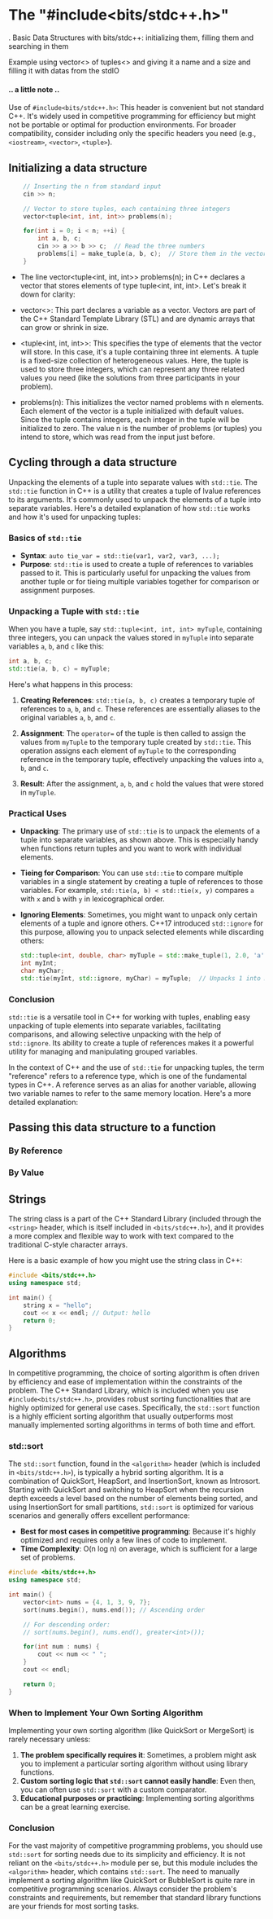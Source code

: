 # The "#include<bits/stdc++.h>"

. Basic Data Structures with bits/stdc++: initializing them, filling them and searching in them

Example using vector<> of tuples<> and giving it a name and a size and filling it with datas from the stdIO

#### .. a little note ..
Use of `#include<bits/stdc++.h>`: This header is convenient but not standard C++. It's widely used in competitive programming for efficiency but might not be portable or optimal for production environments. For broader compatibility, consider including only the specific headers you need (e.g., `<iostream>`, `<vector>`, `<tuple>`).

## Initializing a data structure

```c++
    // Inserting the n from standard input
    cin >> n;

    // Vector to store tuples, each containing three integers
    vector<tuple<int, int, int>> problems(n);

    for(int i = 0; i < n; ++i) {
        int a, b, c;
        cin >> a >> b >> c;  // Read the three numbers
        problems[i] = make_tuple(a, b, c);  // Store them in the vector as a tuple
    }
```

- The line vector<tuple<int, int, int>> problems(n); in C++ declares a vector that stores elements of type tuple<int, int, int>. Let's break it down for clarity:

- vector<>: This part declares a variable as a vector. Vectors are part of the C++ Standard Template Library (STL) and are dynamic arrays that can grow or shrink in size.

- <tuple<int, int, int>>: This specifies the type of elements that the vector will store. In this case, it's a tuple containing three int elements. A tuple is a fixed-size collection of heterogeneous values. Here, the tuple is used to store three integers, which can represent any three related values you need (like the solutions from three participants in your problem).

- problems(n): This initializes the vector named problems with n elements. Each element of the vector is a tuple initialized with default values. Since the tuple contains integers, each integer in the tuple will be initialized to zero. The value n is the number of problems (or tuples) you intend to store, which was read from the input just before.

## Cycling through a data structure

Unpacking the elements of a tuple into separate values with `std::tie`.
The `std::tie` function in C++ is a utility that creates a tuple of lvalue references to its arguments. It's commonly used to unpack the elements of a tuple into separate variables. Here's a detailed explanation of how `std::tie` works and how it's used for unpacking tuples:

### Basics of `std::tie`

- **Syntax**: `auto tie_var = std::tie(var1, var2, var3, ...);`
- **Purpose**: `std::tie` is used to create a tuple of references to variables passed to it. This is particularly useful for unpacking the values from another tuple or for tieing multiple variables together for comparison or assignment purposes.

### Unpacking a Tuple with `std::tie`

When you have a tuple, say `std::tuple<int, int, int> myTuple`, containing three integers, you can unpack the values stored in `myTuple` into separate variables `a`, `b`, and `c` like this:

```cpp
int a, b, c;
std::tie(a, b, c) = myTuple;
```

Here's what happens in this process:

1. **Creating References**: `std::tie(a, b, c)` creates a temporary tuple of references to `a`, `b`, and `c`. These references are essentially aliases to the original variables `a`, `b`, and `c`.

2. **Assignment**: The `operator=` of the tuple is then called to assign the values from `myTuple` to the temporary tuple created by `std::tie`. This operation assigns each element of `myTuple` to the corresponding reference in the temporary tuple, effectively unpacking the values into `a`, `b`, and `c`.

3. **Result**: After the assignment, `a`, `b`, and `c` hold the values that were stored in `myTuple`.

### Practical Uses

- **Unpacking**: The primary use of `std::tie` is to unpack the elements of a tuple into separate variables, as shown above. This is especially handy when functions return tuples and you want to work with individual elements.
  
- **Tieing for Comparison**: You can use `std::tie` to compare multiple variables in a single statement by creating a tuple of references to those variables. For example, `std::tie(a, b) < std::tie(x, y)` compares `a` with `x` and `b` with `y` in lexicographical order.

- **Ignoring Elements**: Sometimes, you might want to unpack only certain elements of a tuple and ignore others. C++17 introduced `std::ignore` for this purpose, allowing you to unpack selected elements while discarding others:

  ```cpp
  std::tuple<int, double, char> myTuple = std::make_tuple(1, 2.0, 'a');
  int myInt;
  char myChar;
  std::tie(myInt, std::ignore, myChar) = myTuple;  // Unpacks 1 into myInt and 'a' into myChar, ignoring the double.
  ```

### Conclusion

`std::tie` is a versatile tool in C++ for working with tuples, enabling easy unpacking of tuple elements into separate variables, facilitating comparisons, and allowing selective unpacking with the help of `std::ignore`. Its ability to create a tuple of references makes it a powerful utility for managing and manipulating grouped variables.

In the context of C++ and the use of `std::tie` for unpacking tuples, the term "reference" refers to a reference type, which is one of the fundamental types in C++. A reference serves as an alias for another variable, allowing two variable names to refer to the same memory location. Here's a more detailed explanation:



## Passing this data structure to a function


### By Reference

### By Value



## Strings

The string class is a part of the C++ Standard Library (included through the `<string>` header, which is itself included in `<bits/stdc++.h>`), and it provides a more complex and flexible way to work with text compared to the traditional C-style character arrays.

Here is a basic example of how you might use the string class in C++:

```c++
#include <bits/stdc++.h>
using namespace std;

int main() {
    string x = "hello";
    cout << x << endl; // Output: hello
    return 0;
}
```

## Algorithms
In competitive programming, the choice of sorting algorithm is often driven by efficiency and ease of implementation within the constraints of the problem. The C++ Standard Library, which is included when you use `#include<bits/stdc++.h>`, provides robust sorting functionalities that are highly optimized for general use cases. Specifically, the `std::sort` function is a highly efficient sorting algorithm that usually outperforms most manually implemented sorting algorithms in terms of both time and effort.

### std::sort

The `std::sort` function, found in the `<algorithm>` header (which is included in `<bits/stdc++.h>`), is typically a hybrid sorting algorithm. It is a combination of QuickSort, HeapSort, and InsertionSort, known as Introsort. Starting with QuickSort and switching to HeapSort when the recursion depth exceeds a level based on the number of elements being sorted, and using InsertionSort for small partitions, `std::sort` is optimized for various scenarios and generally offers excellent performance:

- **Best for most cases in competitive programming**: Because it's highly optimized and requires only a few lines of code to implement.
- **Time Complexity**: O(n log n) on average, which is sufficient for a large set of problems.

```cpp
#include <bits/stdc++.h>
using namespace std;

int main() {
    vector<int> nums = {4, 1, 3, 9, 7};
    sort(nums.begin(), nums.end()); // Ascending order

    // For descending order:
    // sort(nums.begin(), nums.end(), greater<int>());

    for(int num : nums) {
        cout << num << " ";
    }
    cout << endl;

    return 0;
}
```

### When to Implement Your Own Sorting Algorithm

Implementing your own sorting algorithm (like QuickSort or MergeSort) is rarely necessary unless:

1. **The problem specifically requires it**: Sometimes, a problem might ask you to implement a particular sorting algorithm without using library functions.
2. **Custom sorting logic that `std::sort` cannot easily handle**: Even then, you can often use `std::sort` with a custom comparator.
3. **Educational purposes or practicing**: Implementing sorting algorithms can be a great learning exercise.

### Conclusion

For the vast majority of competitive programming problems, you should use `std::sort` for sorting needs due to its simplicity and efficiency. It is not reliant on the `<bits/stdc++.h>` module per se, but this module includes the `<algorithm>` header, which contains `std::sort`. The need to manually implement a sorting algorithm like QuickSort or BubbleSort is quite rare in competitive programming scenarios. Always consider the problem's constraints and requirements, but remember that standard library functions are your friends for most sorting tasks.
